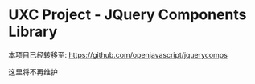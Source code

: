 UXC Project - JQuery Components Library
======
本项目已经转移至: https://github.com/openjavascript/jquerycomps

这里将不再维护

